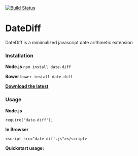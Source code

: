 [![Build Status](https://travis-ci.org/melvinsembrano/date-diff.svg)](https://travis-ci.org/melvinsembrano/date-diff)
# DateDiff
DateDiff is a minimalized javascript date arithmetic extension

### Installation
**Node.js** `npm install date-diff`

**Bower** `bower install date-diff`

[**Download the latest**](https://github.com/melvinsembrano/date-diff/archive/master.zip)

### Usage
**Node.js**
```
require('date-diff');
```
**In Browser**
```
<script src="date-diff.js"></script>
```
**Quickstart usage:**


